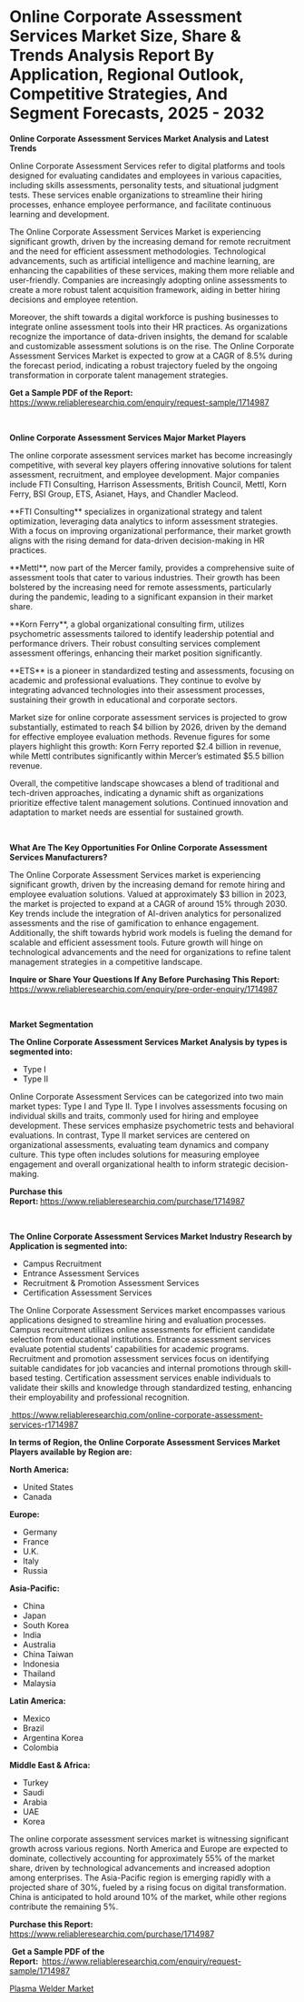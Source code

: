 <p><h1>Online Corporate Assessment Services Market Size, Share & Trends Analysis Report By Application, Regional Outlook, Competitive Strategies, And Segment Forecasts, 2025 - 2032</h1></p><p><strong>Online Corporate Assessment Services Market Analysis and Latest Trends</strong></p>
<p><p>Online Corporate Assessment Services refer to digital platforms and tools designed for evaluating candidates and employees in various capacities, including skills assessments, personality tests, and situational judgment tests. These services enable organizations to streamline their hiring processes, enhance employee performance, and facilitate continuous learning and development. </p><p>The Online Corporate Assessment Services Market is experiencing significant growth, driven by the increasing demand for remote recruitment and the need for efficient assessment methodologies. Technological advancements, such as artificial intelligence and machine learning, are enhancing the capabilities of these services, making them more reliable and user-friendly. Companies are increasingly adopting online assessments to create a more robust talent acquisition framework, aiding in better hiring decisions and employee retention.</p><p>Moreover, the shift towards a digital workforce is pushing businesses to integrate online assessment tools into their HR practices. As organizations recognize the importance of data-driven insights, the demand for scalable and customizable assessment solutions is on the rise. The Online Corporate Assessment Services Market is expected to grow at a CAGR of 8.5% during the forecast period, indicating a robust trajectory fueled by the ongoing transformation in corporate talent management strategies.</p></p>
<p><strong>Get a Sample PDF of the Report:&nbsp;</strong> <a href="https://www.reliableresearchiq.com/enquiry/request-sample/1714987?utm_campaign=3132&utm_medium=2&utm_source=Github&utm_content=ia&utm_term=28032025&utm_id=online-corporate-assessment-services">https://www.reliableresearchiq.com/enquiry/request-sample/1714987</a></p>
<p>&nbsp;</p>
<p><strong>Online Corporate Assessment Services Major Market Players</strong></p>
<p><p>The online corporate assessment services market has become increasingly competitive, with several key players offering innovative solutions for talent assessment, recruitment, and employee development. Major companies include FTI Consulting, Harrison Assessments, British Council, Mettl, Korn Ferry, BSI Group, ETS, Asianet, Hays, and Chandler Macleod.</p><p>**FTI Consulting** specializes in organizational strategy and talent optimization, leveraging data analytics to inform assessment strategies. With a focus on improving organizational performance, their market growth aligns with the rising demand for data-driven decision-making in HR practices.</p><p>**Mettl**, now part of the Mercer family, provides a comprehensive suite of assessment tools that cater to various industries. Their growth has been bolstered by the increasing need for remote assessments, particularly during the pandemic, leading to a significant expansion in their market share.</p><p>**Korn Ferry**, a global organizational consulting firm, utilizes psychometric assessments tailored to identify leadership potential and performance drivers. Their robust consulting services complement assessment offerings, enhancing their market position significantly.</p><p>**ETS** is a pioneer in standardized testing and assessments, focusing on academic and professional evaluations. They continue to evolve by integrating advanced technologies into their assessment processes, sustaining their growth in educational and corporate sectors.</p><p>Market size for online corporate assessment services is projected to grow substantially, estimated to reach $4 billion by 2026, driven by the demand for effective employee evaluation methods. Revenue figures for some players highlight this growth: Korn Ferry reported $2.4 billion in revenue, while Mettl contributes significantly within Mercer’s estimated $5.5 billion revenue.</p><p>Overall, the competitive landscape showcases a blend of traditional and tech-driven approaches, indicating a dynamic shift as organizations prioritize effective talent management solutions. Continued innovation and adaptation to market needs are essential for sustained growth.</p></p>
<p>&nbsp;</p>
<p><strong>What Are The Key Opportunities For Online Corporate Assessment Services Manufacturers?</strong></p>
<p><p>The Online Corporate Assessment Services market is experiencing significant growth, driven by the increasing demand for remote hiring and employee evaluation solutions. Valued at approximately $3 billion in 2023, the market is projected to expand at a CAGR of around 15% through 2030. Key trends include the integration of AI-driven analytics for personalized assessments and the rise of gamification to enhance engagement. Additionally, the shift towards hybrid work models is fueling the demand for scalable and efficient assessment tools. Future growth will hinge on technological advancements and the need for organizations to refine talent management strategies in a competitive landscape.</p></p>
<p><strong>Inquire or Share Your Questions If Any Before Purchasing This Report:</strong> <a href="https://www.reliableresearchiq.com/enquiry/pre-order-enquiry/1714987?utm_campaign=3132&utm_medium=2&utm_source=Github&utm_content=ia&utm_term=28032025&utm_id=online-corporate-assessment-services">https://www.reliableresearchiq.com/enquiry/pre-order-enquiry/1714987</a></p>
<p>&nbsp;</p>
<p><strong>Market Segmentation</strong></p>
<p><strong>The Online Corporate Assessment Services Market Analysis by types is segmented into:</strong></p>
<p><ul><li>Type I</li><li>Type II</li></ul></p>
<p><p>Online Corporate Assessment Services can be categorized into two main market types: Type I and Type II. Type I involves assessments focusing on individual skills and traits, commonly used for hiring and employee development. These services emphasize psychometric tests and behavioral evaluations. In contrast, Type II market services are centered on organizational assessments, evaluating team dynamics and company culture. This type often includes solutions for measuring employee engagement and overall organizational health to inform strategic decision-making.</p></p>
<p><strong>Purchase this Report:&nbsp;</strong><a href="https://www.reliableresearchiq.com/purchase/1714987?utm_campaign=3132&utm_medium=2&utm_source=Github&utm_content=ia&utm_term=28032025&utm_id=online-corporate-assessment-services">https://www.reliableresearchiq.com/purchase/1714987</a></p>
<p>&nbsp;</p>
<p><strong>The Online Corporate Assessment Services Market Industry Research by Application is segmented into:</strong></p>
<p><ul><li>Campus Recruitment</li><li>Entrance Assessment Services</li><li>Recruitment & Promotion Assessment Services</li><li>Certification Assessment Services</li></ul></p>
<p><p>The Online Corporate Assessment Services market encompasses various applications designed to streamline hiring and evaluation processes. Campus recruitment utilizes online assessments for efficient candidate selection from educational institutions. Entrance assessment services evaluate potential students’ capabilities for academic programs. Recruitment and promotion assessment services focus on identifying suitable candidates for job vacancies and internal promotions through skill-based testing. Certification assessment services enable individuals to validate their skills and knowledge through standardized testing, enhancing their employability and professional recognition.</p></p>
<p><a href="https://www.reliableresearchiq.com/online-corporate-assessment-services-r1714987?utm_campaign=3132&utm_medium=2&utm_source=Github&utm_content=ia&utm_term=28032025&utm_id=online-corporate-assessment-services">&nbsp;https://www.reliableresearchiq.com/online-corporate-assessment-services-r1714987</a></p>
<p><strong>In terms of Region, the Online Corporate Assessment Services Market Players available by Region are:</strong></p>
<p>
    <p> <strong> North America: </strong>
        <ul>
            <li>United States</li>
            <li>Canada</li>
        </ul>
        </p> 
    <p> <strong> Europe: </strong>
        <ul>
            <li>Germany</li>
            <li>France</li>
            <li>U.K.</li>
            <li>Italy</li>
            <li>Russia</li>
        </ul>
        </p> 
    <p> <strong> Asia-Pacific: </strong>
        <ul>
            <li>China</li>
            <li>Japan</li>
            <li>South Korea</li>
            <li>India</li>
            <li>Australia</li>
            <li>China Taiwan</li>
            <li>Indonesia</li>
            <li>Thailand</li>
            <li>Malaysia</li>
        </ul>
        </p> 
    <p> <strong> Latin America: </strong>
        <ul>
            <li>Mexico</li>
            <li>Brazil</li>
            <li>Argentina Korea</li>
            <li>Colombia</li>
        </ul>
        </p> 
    <p> <strong> Middle East & Africa: </strong>
        <ul>
            <li>Turkey</li>
            <li>Saudi</li>
            <li>Arabia</li>
            <li>UAE</li>
            <li>Korea</li>
        </ul>
    </p>
    </p>
<p><p>The online corporate assessment services market is witnessing significant growth across various regions. North America and Europe are expected to dominate, collectively accounting for approximately 55% of the market share, driven by technological advancements and increased adoption among enterprises. The Asia-Pacific region is emerging rapidly with a projected share of 30%, fueled by a rising focus on digital transformation. China is anticipated to hold around 10% of the market, while other regions contribute the remaining 5%.</p></p>
<p><strong>Purchase this Report: </strong><a href="https://www.reliableresearchiq.com/purchase/1714987?utm_campaign=3132&utm_medium=2&utm_source=Github&utm_content=ia&utm_term=28032025&utm_id=online-corporate-assessment-services">https://www.reliableresearchiq.com/purchase/1714987</a></p>
<p>&nbsp;<strong>Get a Sample PDF of the Report:&nbsp;&nbsp;</strong><a href="https://www.reliableresearchiq.com/enquiry/request-sample/1714987?utm_campaign=3132&utm_medium=2&utm_source=Github&utm_content=ia&utm_term=28032025&utm_id=online-corporate-assessment-services">https://www.reliableresearchiq.com/enquiry/request-sample/1714987</a></p>
<p><strong></strong></p>
<p><p><a href="https://github.com/vigoseiler/Market-Research-Report-List-1/blob/main/plasma-welder-market.md?utm_campaign=3132&utm_medium=2&utm_source=Github&utm_content=ia&utm_term=28032025&utm_id=online-corporate-assessment-services">Plasma Welder Market</a></p></p>